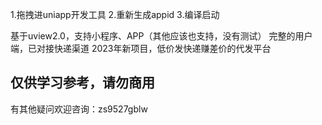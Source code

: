 1.拖拽进uniapp开发工具
2.重新生成appid
3.编译启动


基于uview2.0，支持小程序、APP（其他应该也支持，没有测试）
完整的用户端，已对接快递渠道
2023年新项目，低价发快递赚差价的代发平台
<h2>仅供学习参考，请勿商用</h2>
有其他疑问欢迎咨询：zs9527gblw